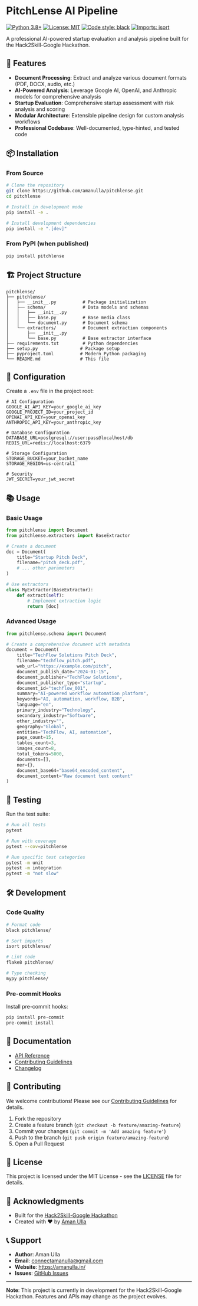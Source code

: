 # PitchLense AI Pipeline

[![Python 3.8+](https://img.shields.io/badge/python-3.8+-blue.svg)](https://www.python.org/downloads/)
[![License: MIT](https://img.shields.io/badge/License-MIT-yellow.svg)](https://opensource.org/licenses/MIT)
[![Code style: black](https://img.shields.io/badge/code%20style-black-000000.svg)](https://github.com/psf/black)
[![Imports: isort](https://img.shields.io/badge/%20imports-isort-%231674b1?style=flat&labelColor=ef8336)](https://pycqa.github.io/isort/)

A professional AI-powered startup evaluation and analysis pipeline built for the Hack2Skill-Google Hackathon.

## 🚀 Features

- **Document Processing**: Extract and analyze various document formats (PDF, DOCX, audio, etc.)
- **AI-Powered Analysis**: Leverage Google AI, OpenAI, and Anthropic models for comprehensive analysis
- **Startup Evaluation**: Comprehensive startup assessment with risk analysis and scoring
- **Modular Architecture**: Extensible pipeline design for custom analysis workflows
- **Professional Codebase**: Well-documented, type-hinted, and tested code

## 📦 Installation

### From Source

```bash
# Clone the repository
git clone https://github.com/amanulla/pitchlense.git
cd pitchlense

# Install in development mode
pip install -e .

# Install development dependencies
pip install -e ".[dev]"
```

### From PyPI (when published)

```bash
pip install pitchlense
```

## 🏗️ Project Structure

```
pitchlense/
├── pitchlense/
│   ├── __init__.py          # Package initialization
│   ├── schema/              # Data models and schemas
│   │   ├── __init__.py
│   │   ├── base.py          # Base media class
│   │   └── document.py      # Document schema
│   └── extractors/          # Document extraction components
│       ├── __init__.py
│       └── base.py          # Base extractor interface
├── requirements.txt         # Python dependencies
├── setup.py                # Package setup
├── pyproject.toml          # Modern Python packaging
└── README.md               # This file
```

## 🔧 Configuration

Create a `.env` file in the project root:

```env
# AI Configuration
GOOGLE_AI_API_KEY=your_google_ai_key
GOOGLE_PROJECT_ID=your_project_id
OPENAI_API_KEY=your_openai_key
ANTHROPIC_API_KEY=your_anthropic_key

# Database Configuration
DATABASE_URL=postgresql://user:pass@localhost/db
REDIS_URL=redis://localhost:6379

# Storage Configuration
STORAGE_BUCKET=your_bucket_name
STORAGE_REGION=us-central1

# Security
JWT_SECRET=your_jwt_secret
```

## 📚 Usage

### Basic Usage

```python
from pitchlense import Document
from pitchlense.extractors import BaseExtractor

# Create a document
doc = Document(
    title="Startup Pitch Deck",
    filename="pitch_deck.pdf",
    # ... other parameters
)

# Use extractors
class MyExtractor(BaseExtractor):
    def extract(self):
        # Implement extraction logic
        return [doc]
```

### Advanced Usage

```python
from pitchlense.schema import Document

# Create a comprehensive document with metadata
document = Document(
    title="TechFlow Solutions Pitch Deck",
    filename="techflow_pitch.pdf",
    web_url="https://example.com/pitch",
    document_publish_date="2024-01-15",
    document_publisher="TechFlow Solutions",
    document_publisher_type="startup",
    document_id="techflow_001",
    summary="AI-powered workflow automation platform",
    keywords="AI, automation, workflow, B2B",
    language="en",
    primary_industry="Technology",
    secondary_industry="Software",
    other_industry="",
    geography="Global",
    entities="TechFlow, AI, automation",
    page_count=15,
    tables_count=3,
    images_count=8,
    total_tokens=5000,
    documents=[],
    ner={},
    document_base64="base64_encoded_content",
    document_content="Raw document text content"
)
```

## 🧪 Testing

Run the test suite:

```bash
# Run all tests
pytest

# Run with coverage
pytest --cov=pitchlense

# Run specific test categories
pytest -m unit
pytest -m integration
pytest -m "not slow"
```

## 🛠️ Development

### Code Quality

```bash
# Format code
black pitchlense/

# Sort imports
isort pitchlense/

# Lint code
flake8 pitchlense/

# Type checking
mypy pitchlense/
```

### Pre-commit Hooks

Install pre-commit hooks:

```bash
pip install pre-commit
pre-commit install
```

## 📖 Documentation

- [API Reference](docs/api.md)
- [Contributing Guidelines](CONTRIBUTING.md)
- [Changelog](CHANGELOG.md)

## 🤝 Contributing

We welcome contributions! Please see our [Contributing Guidelines](CONTRIBUTING.md) for details.

1. Fork the repository
2. Create a feature branch (`git checkout -b feature/amazing-feature`)
3. Commit your changes (`git commit -m 'Add amazing feature'`)
4. Push to the branch (`git push origin feature/amazing-feature`)
5. Open a Pull Request

## 📄 License

This project is licensed under the MIT License - see the [LICENSE](LICENSE) file for details.

## 🙏 Acknowledgments

- Built for the [Hack2Skill-Google Hackathon](https://vision.hack2skill.com/event/genaiexchangehackathon/)
- Created with ❤️ by [Aman Ulla](https://amanulla.in/)

## 📞 Support

- **Author**: Aman Ulla
- **Email**: connectamanulla@gmail.com
- **Website**: https://amanulla.in/
- **Issues**: [GitHub Issues](https://github.com/amanulla/pitchlense/issues)

---

**Note**: This project is currently in development for the Hack2Skill-Google Hackathon. Features and APIs may change as the project evolves.
